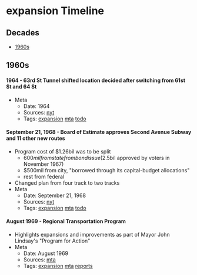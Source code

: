 # expansion Timeline
## Decades
- [1960s](#1960s)

## 1960s
#### 1964 - 63rd St Tunnel shifted location decided after switching from 61st St and 64 St
- Meta
  - Date: 1964
  - Sources: [nyt](http://query.nytimes.com/gst/abstract.html?res=980CE1D71739E633A25755C1A9649D946591D6CF&legacy=true)
  - Tags: [expansion](../tags/expansion.md) [mta](../tags/mta.md) [todo](../tags/todo.md)

#### September 21, 1968 - Board of Estimate approves Second Avenue Subway and 11 other new routes

- Program cost of $1.26bil was to be split
  - $600mil from state from bond issue ($2.5bil approved by voters in November 1967)
  - $500mil from city, "borrowed through its capital-budget allocations"
  - rest from federal
- Changed plan from four track to two tracks
- Meta
  - Date: September 21, 1968
  - Sources: [nyt](http://query.nytimes.com/gst/abstract.html?res=9B05E5DD1E31E034BC4951DFBF668383679EDE&legacy=true)
  - Tags: [expansion](../tags/expansion.md) [mta](../tags/mta.md) [todo](../tags/todo.md)

#### August 1969 - Regional Transportation Program

- Highlights expansions and improvements as part of Mayor John Lindsay's "Program for Action"
- Meta
  - Date: August 1969
  - Sources: [mta](https://ia800502.us.archive.org/14/items/regionaltranspor00newy/regionaltranspor00newy.pdf)
  - Tags: [expansion](../tags/expansion.md) [mta](../tags/mta.md) [reports](../tags/reports.md)

